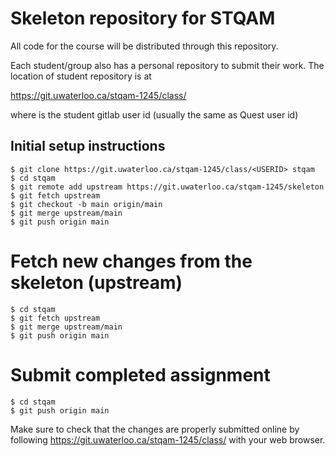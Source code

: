 # Skeleton repository for STQAM

All code for the course will be distributed through this repository. 

Each student/group also has a personal repository to submit their work. 
The location of student repository is at

  https://git.uwaterloo.ca/stqam-1245/class/<USERID>

where <USERID> is the student gitlab user id (usually the same as Quest user id)

## Initial setup instructions

```
$ git clone https://git.uwaterloo.ca/stqam-1245/class/<USERID> stqam
$ cd stqam
$ git remote add upstream https://git.uwaterloo.ca/stqam-1245/skeleton
$ git fetch upstream
$ git checkout -b main origin/main
$ git merge upstream/main
$ git push origin main
```

# Fetch new changes from the skeleton (upstream)

```
$ cd stqam
$ git fetch upstream
$ git merge upstream/main
$ git push origin main
```

# Submit completed assignment

```
$ cd stqam
$ git push origin main
```

Make sure to check that the changes are properly submitted online by following 
https://git.uwaterloo.ca/stqam-1245/class/<USERID> with your web browser.

